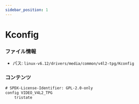 ```yaml
---
sidebar_position: 1
---
```

# Kconfig

### ファイル情報

- パス: `linux-v6.12/drivers/media/common/v4l2-tpg/Kconfig`

### コンテンツ

```txt
# SPDX-License-Identifier: GPL-2.0-only
config VIDEO_V4L2_TPG
	tristate

```
